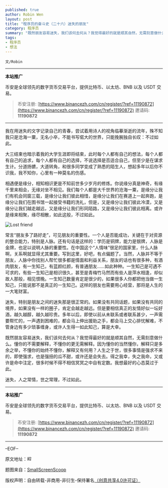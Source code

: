 ```yaml
---
published: true
author: Robin Wen
layout: post
title: "程序员的奋斗史（二十六）迷失的朋友"
category: 程序员
summary: "既然朋友容易迷失，我们该何去何从？我觉得最好的就是顺其自然，无需刻意做什么。懂你的不需要解释，不懂你的更无需解释。因为懂你的当然懂你，解释只是多余之举，不懂你的始终不懂你，解释又有何用？人生之于世，很多事情是强求不来的，即使强求，也是强扭的瓜不甜，或许还是会失去。得之我幸，失之我命，又或许是命中注定，很多时候不得不相信冥冥之中自有定数。我想最好的心态莫过于此。"
tags:
- 程序员
- 想法
---
```


`文/Robin`

***

**本站推广**

币安是全球领先的数字货币交易平台，提供比特币、以太坊、BNB 以及 USDT 交易。

> 币安注册: [https://www.binancezh.com/cn/register/?ref=11190872](https://www.binancezh.com/cn/register/?ref=11190872)
> 邀请码: **11190872**

***

我在用迷失的文字记录自己的青春，尝试着用诗人的视角临摹渐逝的流年，殊不知我只是沧海一粟，无名小卒，不能书写偌大的世界，只能挽腕独自长叹：不过如此。

大三结束也暗示着我的大学生涯即将结束，此时每个人都有自己的想法，每个人都有自己的追求，每个人都有自己的选择，不说选择是否适合自己，但至少是在谋求生计。分道扬镳，大道转角，和很多同学变成了熟悉的陌生人，想起多年以后你不识我，我不知你，心里有一种莫名的伤感。

相遇便是缘分，相知相识更是不知前世多少岁月的修炼。你说缘分真是神奇，有缘千里来相会，无缘对坐不相见。我们每个人都是大千世界的沧海一粟，是缘分让我们有机会同窗三载，是缘分让我们彼此相惜，是缘分让我们在赛道上一起奔跑，是缘分让我们在图书馆一起接受书籍的洗礼，但是，又是缘分让我们彼此冷漠，又是缘分让我们越走越远，又是缘分让我们形同陌路，又是缘分让我们彼此相离。或许是缘来相聚，缘尽相散，如此这般，不过如此。

![Lost friend](https://cdn.dbarobin.com/P8DS2Vw.png)

常言“朋友多了路好走”，可见朋友的重要性。一个人是否能成功，关键在于对资源的整合能力，特别是人脉。还有句话是这样的：学历是铜牌，能力是银牌，人脉是金牌，也足以说明人脉的重要性。在中国这个“人情味”很足的国家里，什么人脉啊，关系啊就显得尤其重要。写到这里，好吧，有点偏题了。当然，人脉并不等于朋友，人脉中你找别人帮忙很多都是情面和利益关系，朋友的话也有很多种，有酒肉朋友，有一生知己，有蓝颜红颜，有普通朋友……如此种种。一生知己是可遇不可求的，有些一生知己是相识很久，甚至是青梅竹马然而有些人是萍水相逢，却似故人那般，相见恨晚。一生知己数量肯定是很少的，如果很多人你都把他当做一生知己，只能说那不是真正的一生知己。这样的朋友也需要用心经营，那将是人生的一大笔财富。

迷失，特别是朋友之间的迷失那是很正常的。如果没有共同话题，如果没有共同的境界，如果没有一样的圈子，肯定会越走越远。但是要相信真正的友情好似一坛好酒，越久越醇，越久越珍贵。多年以后，即使以前从未联系或者联系甚少，一声需要帮忙的，一声遇到困难的，都会马上伸出援助之手，都会马上交心排忧解难，不管身边有多少琐事缠身，或许人生得一如此知己，算是大幸。

既然朋友容易迷失，我们该何去何从？我觉得最好的就是顺其自然，无需刻意做什么。懂你的不需要解释，不懂你的更无需解释。因为懂你的当然懂你，解释只是多余之举，不懂你的始终不懂你，解释又有何用？人生之于世，很多事情是强求不来的，即使强求，也是强扭的瓜不甜，或许还是会失去。得之我幸，失之我命，又或许是命中注定，很多时候不得不相信冥冥之中自有定数。我想最好的心态莫过于此。

迷失，人之常情，世之常理，不过如此。

***

**本站推广**

币安是全球领先的数字货币交易平台，提供比特币、以太坊、BNB 以及 USDT 交易。

> 币安注册: [https://www.binancezh.com/cn/register/?ref=11190872](https://www.binancezh.com/cn/register/?ref=11190872)
> 邀请码: **11190872**

***

–EOF–

原文地址：<a href="http://blog.csdn.net/justdb/article/details/9500233" target="_blank"><img src="https://cdn.dbarobin.com/BROigUO.jpg" title="程序员的奋斗史（二十六）迷失的朋友" height="16px" width="16px" border="0" alt="程序员的奋斗史（二十六）迷失的朋友" /></a>

题图来自：<a href="http://smallscreenscoop.com/claire-kate-lost/37069/" target="_blank">SmallScreenScoop</a>

版权声明：自由转载-非商用-非衍生-保持署名<a href="http://creativecommons.org/licenses/by-nc-nd/4.0/deed.zh" target="_blank">（创意共享4.0许可证）</a>
